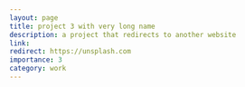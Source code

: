 ```yaml
---
layout: page
title: project 3 with very long name
description: a project that redirects to another website
link:
redirect: https://unsplash.com
importance: 3
category: work
---
```


